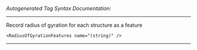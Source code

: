 _Autogenerated Tag Syntax Documentation:_

---
Record radius of gyration for each structure as a feature

```
<RadiusOfGyrationFeatures name="(string)" />
```



---
